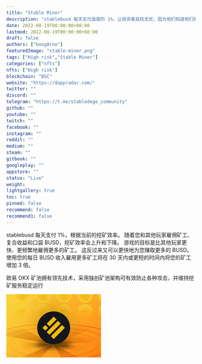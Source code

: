 ```yaml
---
title: "Stable Miner"
description: "stablebusd 每天支付适度的 1%，让投资者高枕无忧，因为他们知道他们的投资具有无限的增长潜力和最大的、不可能的风险"
date: 2022-08-19T00:00:00+08:00
lastmod: 2022-08-19T00:00:00+08:00
draft: false
authors: ["boogArno"]
featuredImage: "stable-miner.png"
tags: ["High risk","Stable Miner"]
categories: ["nfts"]
nfts: ["High risk"]
blockchain: "BSC"
website: "https://dappradar.com/"
twitter: ""
discord: ""
telegram: "https://t.me/stabledoge_community"
github: ""
youtube: ""
twitch: ""
facebook: ""
instagram: ""
reddit: ""
medium: ""
steam: ""
gitbook: ""
googleplay: ""
appstore: ""
status: "Live"
weight: 
lightgallery: true
toc: true
pinned: false
recommend: false
recommend1: false
---
```

stablebusd 每天支付 1%，根据当前的挖矿效率。 随着您和其他玩家雇佣矿工、复合收益和口袋 BUSD，挖矿效率会上升和下降。
游戏的目标是比其他玩家更快、更频繁地雇佣更多的矿工。 这反过来又可以更快地为您赚取更多的 BUSD。 使用您的每日 BUSD 收入雇用更多矿工将在 30 天内或更短的时间内将您的矿工增加 3 倍。

欧易 OKX 矿池拥有领先技术，采用独创矿池架构可有效防止各种攻击，并维持挖矿服务稳定运行

![stableminer-dapp-high-risk-bsc-image1_3d9713459c977e55ad68bc98026da8c5](stableminer-dapp-high-risk-bsc-image1_3d9713459c977e55ad68bc98026da8c5.png)